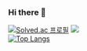 ### Hi there 👋

[![Solved.ac
프로필](http://mazassumnida.wtf/api/v2/generate_badge?boj=maro3534)](https://solved.ac/maro3534)
<img src="http://mazandi.herokuapp.com/api?handle=maro3534&theme=warm"/>
<br>
[![Top Langs](https://github-readme-stats.vercel.app/api/top-langs/?username=JMespoir)](https://github.com/JMespoir/github-readme-stats)
